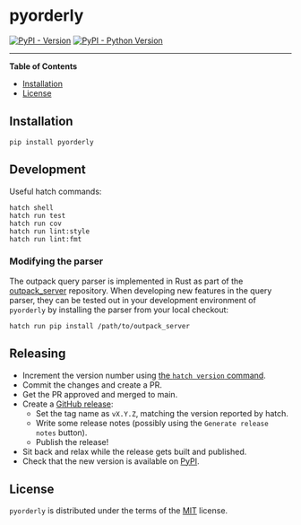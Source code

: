# pyorderly

[![PyPI - Version](https://img.shields.io/pypi/v/pyorderly.svg)](https://pypi.org/project/pyorderly)
[![PyPI - Python Version](https://img.shields.io/pypi/pyversions/pyorderly.svg)](https://pypi.org/project/pyorderly)

-----

**Table of Contents**

- [Installation](#installation)
- [License](#license)

## Installation

```console
pip install pyorderly
```

## Development

Useful hatch commands:

```
hatch shell
hatch run test
hatch run cov
hatch run lint:style
hatch run lint:fmt
```

### Modifying the parser

The outpack query parser is implemented in Rust as part of the
[outpack_server](https://github.com/mrc-ide/outpack_server) repository. When
developing new features in the query parser, they can be tested out in your
development environment of `pyorderly` by installing the parser from your local
checkout:

```
hatch run pip install /path/to/outpack_server
```

## Releasing

- Increment the version number using [the `hatch version` command](https://hatch.pypa.io/latest/version/#updating).
- Commit the changes and create a PR.
- Get the PR approved and merged to main.
- Create a [GitHub release](https://github.com/mrc-ide/pyorderly/releases/new):
  - Set the tag name as `vX.Y.Z`, matching the version reported by hatch.
  - Write some release notes (possibly using the `Generate release notes` button).
  - Publish the release!
- Sit back and relax while the release gets built and published.
- Check that the new version is available on [PyPI](https://pypi.org/project/pyorderly/#history).

## License

`pyorderly` is distributed under the terms of the [MIT](https://spdx.org/licenses/MIT.html) license.
